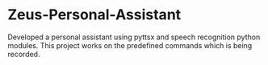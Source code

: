 # Zeus-Personal-Assistant
 Developed a personal assistant using pyttsx and speech recognition python modules. This project works on the predefined commands which is being recorded. 
